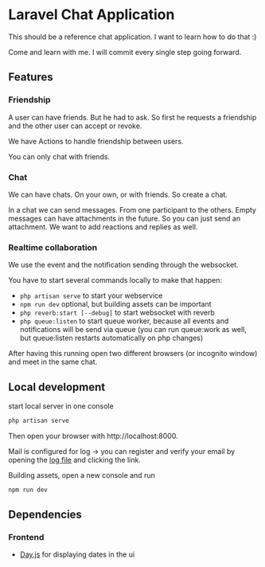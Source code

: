 # Laravel Chat Application

This should be a reference chat application. I want to learn how to do that :)

Come and learn with me. I will commit every single step going forward.

## Features

### Friendship

A user can have friends. But he had to ask. So first he requests a friendship and the other user can accept or revoke.

We have Actions to handle friendship between users.

You can only chat with friends.

### Chat

We can have chats. On your own, or with friends. So create a chat.

In a chat we can send messages. From one participant to the others. Empty messages can have attachments in the future.
So you can just send an attachment. We want to add reactions and replies as well.

### Realtime collaboration

We use the event and the notification sending through the websocket.

You have to start several commands locally to make that happen:

- `php artisan serve` to start your webservice
- `npm run dev` optional, but building assets can be important
- `php reverb:start [--debug]` to start websocket with reverb
- `php queue:listen` to start queue worker, because all events and notifications will be send via queue (you can run
  queue:work as well, but queue:listen restarts automatically on php changes)

After having this running open two different browsers (or incognito window) and meet in the same chat.

## Local development

start local server in one console

```bash
php artisan serve
```

Then open your browser with http://localhost:8000.

Mail is configured for log -> you can register and verify your email by opening
the [log file](./storage/logs/laravel.log) and clicking the link.

Building assets, open a new console and run

```bash
npm run dev
```

## Dependencies

### Frontend

- [Day.js](https://day.js.org/docs/en/installation/installation) for displaying dates in the ui
